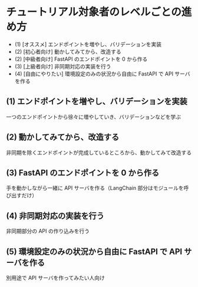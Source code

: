 # チュートリアル対象者のレベルごとの進め方

- (1) [オススメ] エンドポイントを増やし、バリデーションを実装
- (2) [初心者向け] 動かしてみてから、改造する
- (2) [中級者向け] FastAPI のエンドポイントを 0 から作る
- (3) [上級者向け] 非同期対応の実装を行う
- (4) [自由にやりたい] 環境設定のみの状況から自由に FastAPI で API サーバを作る

## (1) エンドポイントを増やし、バリデーションを実装

一つのエンドポイントから徐々に増やしていき、バリデーションなどを学ぶ

## (2) 動かしてみてから、改造する

非同期を除くエンドポイントが完成しているところから、動かしてみて改造する

## (3) FastAPI のエンドポイントを 0 から作る

手を動かしながら一緒に API サーバを作る（LangChain 部分はモジュールを呼び出すだけ）

## (4) 非同期対応の実装を行う

非同期部分の API の作り込みを行う

## (5) 環境設定のみの状況から自由に FastAPI で API サーバを作る

別用途で API サーバを作ってみたい人向け
